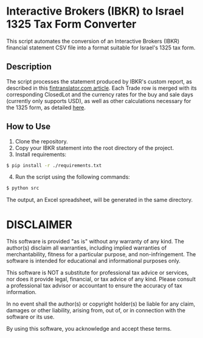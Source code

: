# Interactive Brokers (IBKR) to Israel 1325 Tax Form Converter

This script automates the conversion of an Interactive Brokers (IBKR) financial statement CSV file into a format suitable for Israel's 1325 tax form.

## Description

The script processes the statement produced by IBKR's custom report, as described in this [fintranslator.com article](https://fintranslator.com/2022/07/11/ib-annual-statement-for-israel-tax-reporting/).
Each Trade row is merged with its corresponding ClosedLot and the currency rates for the buy and sale days (currently only supports USD), as well as other calculations necessary for the 1325 form, as detailed [here](https://fintranslator.com/israel-tax-return-example-2019).

## How to Use

1. Clone the repository.
2. Copy your IBKR statement into the root directory of the project.
3. Install requirements:
```bash
$ pip install -r ./requirements.txt
```

4. Run the script using the following commands:

```bash
$ python src
```

The output, an Excel spreadsheet, will be generated in the same directory.

# DISCLAIMER
This software is provided "as is" without any warranty of any kind. The author(s) disclaim all warranties, including implied warranties of merchantability, fitness for a particular purpose, and non-infringement. The software is intended for educational and informational purposes only.

This software is NOT a substitute for professional tax advice or services, nor does it provide legal, financial, or tax advice of any kind. Please consult a professional tax advisor or accountant to ensure the accuracy of tax information.

In no event shall the author(s) or copyright holder(s) be liable for any claim, damages or other liability, arising from, out of, or in connection with the software or its use.

By using this software, you acknowledge and accept these terms.
